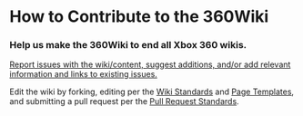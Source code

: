 # How to Contribute to the 360Wiki

### Help us make the 360Wiki to end all Xbox 360 wikis.



[Report issues with the wiki/content, suggest additions, and/or add relevant information and links to existing issues.](https://360.consolemods.org/contribute/wiki/issue.html)

Edit the wiki by forking, editing per the [Wiki Standards](https://360.consolemods.org/contribute/wiki/wikistandards.html) and [Page Templates](https://360.consolemods.org/contribute/wiki/pagetemplate.html), and submitting a pull request per the [Pull Request Standards](https://360.consolemods.org/contribute/wiki/pullrequeststandards.html).